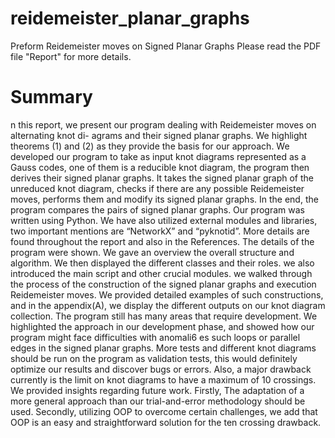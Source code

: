 # reidemeister_planar_graphs
Preform Reidemeister moves on Signed Planar Graphs
Please read the PDF file "Report" for more details.

# Summary
n this report, we present our program dealing with Reidemeister moves on alternating knot di-
agrams and their signed planar graphs. We highlight theorems (1) and (2) as they provide the
basis for our approach. We developed our program to take as input knot diagrams represented as a
Gauss codes, one of them is a reducible knot diagram, the program then derives their signed planar
graphs. It takes the signed planar graph of the unreduced knot diagram, checks if there are any
possible Reidemeister moves, performs them and modify its signed planar graphs. In the end, the
program compares the pairs of signed planar graphs.
Our program was written using Python. We have also utilized external modules and libraries,
two important mentions are “NetworkX” and “pyknotid”. More details are found throughout the
report and also in the References.
The details of the program were shown. We gave an overview the overall structure and algorithm.
We then displayed the different classes and their roles. we also introduced the main script and other
crucial modules. we walked through the process of the construction of the signed planar graphs
and execution Reidemeister moves. We provided detailed examples of such constructions, and in
the appendix(A), we display the different outputs on our knot diagram collection.
The program still has many areas that require development. We highlighted the approach in
our development phase, and showed how our program might face difficulties with anomali6 es such
loops or parallel edges in the signed planar graphs. More tests and different knot diagrams should
be run on the program as validation tests, this would definitely optimize our results and discover
bugs or errors. Also, a major drawback currently is the limit on knot diagrams to have a maximum
of 10 crossings.
We provided insights regarding future work. Firstly, The adaptation of a more general approach
than our trial-and-error methodology should be used. Secondly, utilizing OOP to overcome certain
challenges, we add that OOP is an easy and straightforward solution for the ten crossing drawback.
